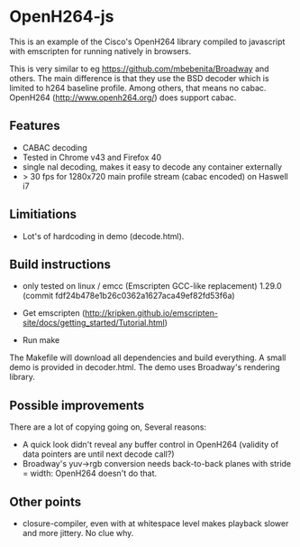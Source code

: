 # OpenH264-js

This is an example of the Cisco's OpenH264 library compiled
to javascript with emscripten for running natively in browsers. 

This is very similar to eg https://github.com/mbebenita/Broadway and
others. The main difference is that they use the BSD decoder which is
limited to h264 baseline profile. Among others, that means no cabac.
OpenH264 (http://www.openh264.org/)  does support cabac.

## Features
 - CABAC decoding
 - Tested in Chrome v43 and Firefox 40
 - single nal decoding, makes it easy to decode any container externally
 - &gt; 30 fps for 1280x720 main profile stream (cabac encoded) on Haswell i7

## Limitiations
 - Lot's of hardcoding in demo (decode.html).

## Build instructions
 * only tested on linux / emcc (Emscripten GCC-like replacement) 1.29.0 (commit fdf24b478e1b26c0362a1627aca49ef82fd53f6a)
 * Get emscripten (http://kripken.github.io/emscripten-site/docs/getting_started/Tutorial.html)
 
* Run make

The Makefile will download all dependencies and build everything.
A small demo is provided in decoder.html. The demo uses Broadway's rendering library.


## Possible improvements

There are a lot of copying going on, Several reasons:

 * A quick look didn't reveal any buffer control in OpenH264 (validity of data pointers are until next decode call?)
 * Broadway's yuv-&gt;rgb conversion needs back-to-back planes with stride = width: OpenH264 doesn't do that.

## Other points
 * closure-compiler, even with at whitespace level makes playback slower and more jittery. No clue why.
